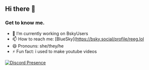 ## Hi there 👋

### Get to know me.
- 🔭 I’m currently working on BskyUsers
- 📫 How to reach me: [BlueSky](https://bsky.social/profile/reeg.lol
- 😄 Pronouns: she/they/he
- ⚡ Fun fact: i used to make youtube videos

[![Discord Presence](https://lanyard.cnrad.dev/api/1300635824097857556)](https://discord.com/users/1300635824097857556)


